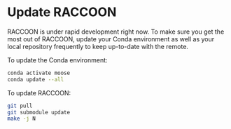 # Update RACCOON

RACCOON is under rapid development right now. To make sure you get the most out of RACCOON, update your Conda environment as well as your local repository frequently to keep up-to-date with the remote.

To update the Conda environment:

```bash
conda activate moose
conda update --all
```

To update RACCOON:

```bash
git pull
git submodule update
make -j N
```
